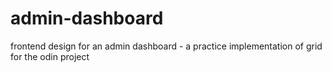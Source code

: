 # admin-dashboard

frontend design for an admin dashboard - a practice implementation of grid for the odin project
